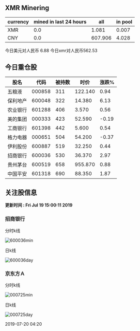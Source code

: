 ## XMR Minering

|currency|mined in last 24 hours|all|in pool|
|---|---|---|---|
|XMR|0.0|1.081|0.007|
|CNY|0.0|607.906|4.028|

今日美元对人民币 6.88	今日xmr对人民币562.53


## 今日重仓股 

|股名|代码|被持数|时价|涨跌%|
|---|---|---|---|---|
|五粮液|000858|311|122.140|0.94|
|保利地产|600048|322|14.380|6.13|
|农业银行|601288|406|3.570|0.56|
|美的集团|000333|423|52.590|-0.19|
|工商银行|601398|442|5.600|0.54|
|格力电器|000651|504|54.200|-0.37|
|伊利股份|600887|519|32.250|0.44|
|招商银行|600036|530|36.370|2.97|
|贵州茅台|600519|658|955.870|0.88|
|中国平安|601318|690|88.350|1.87|

## 关注股信息
**更新时间 : Fri Jul 19 15:00:11 2019**
### 招商银行 
分时k线

![600036min](http://image.sinajs.cn/newchart/min/n/sh600036.gif)

日k线

![600036day](http://image.sinajs.cn/newchart/daily/n/sh600036.gif)

### 京东方Ａ 
分时k线

![000725min](http://image.sinajs.cn/newchart/min/n/sz000725.gif)

日k线

![000725day](http://image.sinajs.cn/newchart/daily/n/sz000725.gif)

2019-07-20 04:20